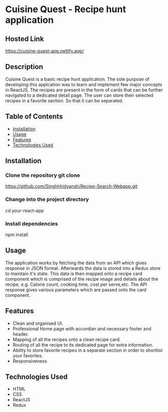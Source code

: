 # Cuisine Quest - Recipe hunt application

## Hosted Link

https://cuisine-quest-app.netlify.app/

## Description

Cuisine Quest is a basic recipe hunt application. The sole purpose of developing this applcation was to learn and implement few major concepts in ReactJS. The recipes are present in the form of cards that can be further navigated to a dedicated detail page. The user can store their selected recipes in a favorite section. So that it can be separated.

## Table of Contents

- [Installation](#installation)
- [Usage](#usage)
- [Features](#features)
- [Technologies Used](#technologies-used)

## Installation

### Clone the repository git clone

https://github.com/SinghHridyansh/Recipe-Search-Webapp.git

### Change into the project directory

cd your-react-app

### Install dependencies

npm install

## Usage

The application works by fetching the data from an API which gives response in JSON format. Afterwards the data is stored into a Redux store to maintain it's state. This data is then mapped onto a recipe card component which is comprised of the recipe image and details about the recipe, e.g. Calorie count, cooking time, cost per serve,etc.
The API response gives various parameters which are passed onto the card component.

## Features

- Clean and organised UI.
- Professional Home page with accordian and necessary footer and header.
- Mapping of all the recipes onto a clean recipe card.
- Routing of all the recipe to its dedicated page for extra information.
- Ability to store favorite recipes in a separate section in order to shortlist your favorites.
- Responsiveness

## Technologies Used

- HTML
- CSS
- ReactJS
- Redux
